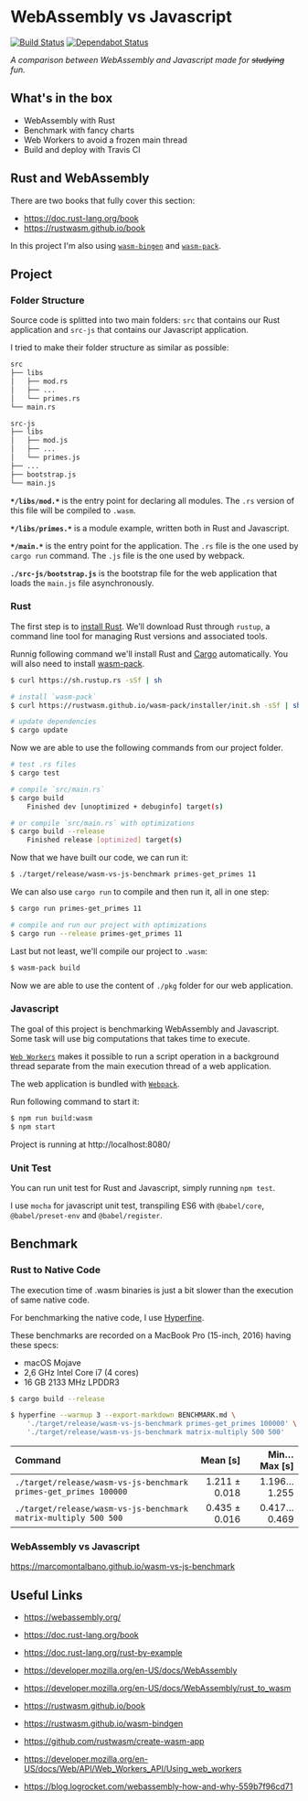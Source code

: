 # WebAssembly vs Javascript

[![Build Status](https://travis-ci.org/marcomontalbano/wasm-vs-js-benchmark.svg?branch=master)](https://travis-ci.org/marcomontalbano/wasm-vs-js-benchmark)
[![Dependabot Status](https://api.dependabot.com/badges/status?host=github&repo=marcomontalbano/wasm-vs-js-benchmark)](https://dependabot.com)

*A comparison between WebAssembly and Javascript made for ~~studying~~ fun.*

## What's in the box

- WebAssembly with Rust
- Benchmark with fancy charts
- Web Workers to avoid a frozen main thread
- Build and deploy with Travis CI

## Rust and WebAssembly

There are two books that fully cover this section:

- https://doc.rust-lang.org/book
- https://rustwasm.github.io/book

In this project I'm also using [`wasm-bingen`](https://rustwasm.github.io/wasm-bindgen) and [`wasm-pack`](https://github.com/rustwasm/wasm-pack).

## Project

### Folder Structure

Source code is splitted into two main folders: `src` that contains our Rust application and `src-js` that contains our Javascript application.

I tried to make their folder structure as similar as possible:

```sh
src
├── libs
│   ├── mod.rs
│   ├── ...
│   └── primes.rs
└── main.rs

src-js
├── libs
│   ├── mod.js
│   ├── ...
│   └── primes.js
├── ...
├── bootstrap.js
└── main.js
```

**`*/libs/mod.*`** is the entry point for declaring all modules. The `.rs` version of this file will be compiled to `.wasm`.

**`*/libs/primes.*`** is a module example, written both in Rust and Javascript.

**`*/main.*`** is the entry point for the application. The `.rs` file is the one used by `cargo run` command. The `.js` file is the one used by webpack.

**`./src-js/bootstrap.js`** is the bootstrap file for the web application that loads the `main.js` file asynchronously.


### Rust

The first step is to [install Rust](https://doc.rust-lang.org/stable/book/ch01-01-installation.html). We’ll download Rust through `rustup`, a command line tool for managing Rust versions and associated tools.

Runnig following command we'll install Rust and [Cargo](https://doc.rust-lang.org/cargo) automatically.
You will also need to install [wasm-pack](https://rustwasm.github.io/wasm-pack/installer/).

```sh
$ curl https://sh.rustup.rs -sSf | sh

# install `wasm-pack`
$ curl https://rustwasm.github.io/wasm-pack/installer/init.sh -sSf | sh

# update dependencies
$ cargo update
```

Now we are able to use the following commands from our project folder.

```sh
# test .rs files
$ cargo test

# compile `src/main.rs`
$ cargo build
    Finished dev [unoptimized + debuginfo] target(s)

# or compile `src/main.rs` with optimizations
$ cargo build --release
    Finished release [optimized] target(s)
```

Now that we have built our code, we can run it:

```sh
$ ./target/release/wasm-vs-js-benchmark primes-get_primes 11
```

We can also use `cargo run` to compile and then run it, all in one step:

```sh
$ cargo run primes-get_primes 11

# compile and run our project with optimizations
$ cargo run --release primes-get_primes 11
```

Last but not least, we'll compile our project to `.wasm`:

```sh
$ wasm-pack build
```

Now we are able to use the content of `./pkg` folder for our web application.


### Javascript

The goal of this project is benchmarking WebAssembly and Javascript. Some task will use big computations that takes time to execute.

[`Web Workers`](https://developer.mozilla.org/en-US/docs/Web/API/Web_Workers_API) makes it possible to run a script operation in a background thread separate from the main execution thread of a web application.

The web application is bundled with [`Webpack`](https://webpack.js.org/).

Run following command to start it:

```sh
$ npm run build:wasm
$ npm start
```

Project is running at http://localhost:8080/


### Unit Test

You can run unit test for Rust and Javascript, simply running `npm test`.

I use `mocha` for javascript unit test, transpiling ES6 with `@babel/core`, `@babel/preset-env` and `@babel/register`.


## Benchmark

### Rust to Native Code

The execution time of .wasm binaries is just a bit slower than the execution of same native code.

For benchmarking the native code, I use [Hyperfine](https://github.com/sharkdp/hyperfine).

These benchmarks are recorded on a MacBook Pro (15-inch, 2016) having these specs:

- macOS Mojave
- 2,6 GHz Intel Core i7 (4 cores)
- 16 GB 2133 MHz LPDDR3

```sh
$ cargo build --release

$ hyperfine --warmup 3 --export-markdown BENCHMARK.md \
    './target/release/wasm-vs-js-benchmark primes-get_primes 100000' \
    './target/release/wasm-vs-js-benchmark matrix-multiply 500 500'
```

| Command | Mean [s] | Min…Max [s] |
|:---|---:|---:|
| `./target/release/wasm-vs-js-benchmark primes-get_primes 100000` | 1.211 ± 0.018 | 1.196…1.255 |
| `./target/release/wasm-vs-js-benchmark matrix-multiply 500 500` | 0.435 ± 0.016 | 0.417…0.469 |


### WebAssembly vs Javascript

https://marcomontalbano.github.io/wasm-vs-js-benchmark


## Useful Links

- https://webassembly.org/

- https://doc.rust-lang.org/book
- https://doc.rust-lang.org/rust-by-example

- https://developer.mozilla.org/en-US/docs/WebAssembly
- https://developer.mozilla.org/en-US/docs/WebAssembly/rust_to_wasm

- https://rustwasm.github.io/book
- https://rustwasm.github.io/wasm-bindgen

- https://github.com/rustwasm/create-wasm-app
- https://developer.mozilla.org/en-US/docs/Web/API/Web_Workers_API/Using_web_workers
- https://blog.logrocket.com/webassembly-how-and-why-559b7f96cd71

